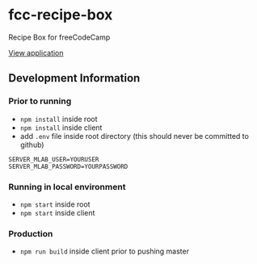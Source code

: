 # fcc-recipe-box
Recipe Box for freeCodeCamp

[View application](https://fcc-recipe.herokuapp.com)

## Development Information

### Prior to running

- `npm install` inside root
- `npm install` inside client  
- add `.env` file inside root directory (this should never be committed to github) 

```
SERVER_MLAB_USER=YOURUSER
SERVER_MLAB_PASSWORD=YOURPASSWORD
```

### Running in local environment

- `npm start` inside root
- `npm start` inside client 

### Production

- `npm run build` inside client prior to pushing master
